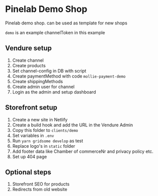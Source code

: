 # Pinelab Demo Shop
Pinelab demo shop. can be used as template for new shops

`demo` is an example channelToken in this example

## Vendure setup
1. Create channel
2. Create products
3. Set channel-config in DB with script
4. Create paymentMethod with code `mollie-payment-demo`
5. Create shippingMethods
6. Create admin user for channel
7. Login as the admin and setup dashboard

## Storefront setup
1. Create a new site in Netlify
2. Create a build hook and add the URL in the Vendure Admin
3. Copy this folder to `clients/demo`
4. Set variables in `.env`
5. Run `yarn gridsome develop` as test
6. Replace logo's in `static` folder
7. Add footer data like Chamber of commerceNr and privacy policy etc.
8. Set up 404 page

## Optional steps
1. Storefront SEO for products
2. Redirects from old website
